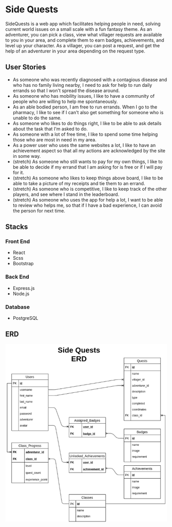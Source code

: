 # Side Quests

SideQuests is a web app which facilitates helping people in need, solving current world issues on a small scale with a fun fantasy theme. As an adventurer, you can pick a class, view what villager requests are available to you in your area, and complete them to earn badges, achievements, and level up your character. As a villager, you can post a request, and get the help of an adventurer in your area depending on the request type.

## User Stories

- As someone who was recently diagnosed with a contagious disease and who has no family living nearby, I need to ask for help to run daily errands so that I won't spread the disease around.
- As someone who has mobility issues, I like to have a community of people who are willing to help me spontaneously.
- As an able bodied person, I am free to run errands. When I go to the pharmacy, I like to see if I can't also get something for someone who is unable to do the same.
- As someone who likes to do things right, I like to be able to ask details about the task that I'm asked to do.
- As someone with a lot of free time, I like to spend some time helping those who are most in need in my area.
- As a power user who uses the same websites a lot, I like to have an achievement aspect so that all my actions are acknowledged by the site in some way.
- (stretch) As someone who still wants to pay for my own things, I like to be able to decide if my errand that I am asking for is free or if I will pay for it.
- (stretch) As someone who likes to keep things above board, I like to be able to take a picture of my receipts and tie them to an errand.
- (stretch) As someone who is competitive, I like to keep track of the other players, and see where I stand in the leaderboard.
- (stretch) As someone who uses the app for help a lot, I want to be able to review who helps me, so that if I have a bad experience, I can avoid the person for next time.


## Stacks

### Front End
* React
* Scss
* Bootstrap

### Back End
* Express.js
* Node.js

### Database
* PostgreSQL

## ERD
![ERD](./docs/SideQuests_ERD.png)
